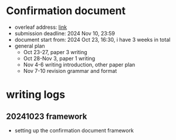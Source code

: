 # Confirmation document

- overleaf address: [link](https://www.overleaf.com/project/66dad84696ec592b2669479e)
- submission deadline: 2024 Nov 10, 23:59
- document start from: 2024 Oct 23, 16:30, i have 3 weeks in total
- general plan
  - Oct 23-27, paper 3 writing 
  - Oct 28-Nov 3, paper 1 writing 
  - Nov 4-6 writing introduction, other paper plan
  - Nov 7-10 revision grammar and format

# writing logs

## 20241023 framework
- setting up the confirmation document framework

